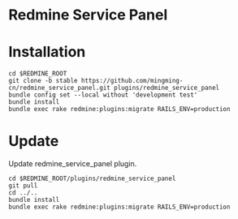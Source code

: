 # Redmine Service Panel


# Installation

```
cd $REDMINE_ROOT
git clone -b stable https://github.com/mingming-cn/redmine_service_panel.git plugins/redmine_service_panel
bundle config set --local without 'development test'
bundle install
bundle exec rake redmine:plugins:migrate RAILS_ENV=production
```

# Update

Update redmine_service_panel plugin.

```
cd $REDMINE_ROOT/plugins/redmine_service_panel
git pull
cd ../..
bundle install
bundle exec rake redmine:plugins:migrate RAILS_ENV=production
```

